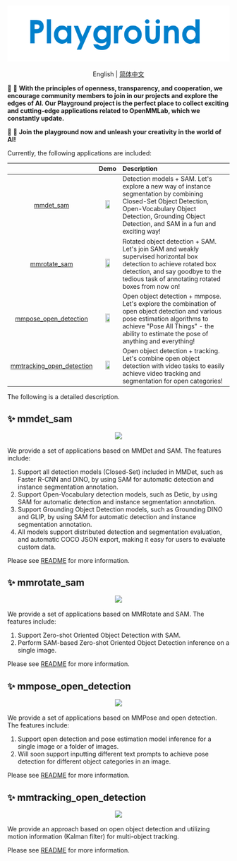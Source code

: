<div align=center>
<img src="resources/playground-logo.png"/>
</div>

<div align="center">

English | [简体中文](README_zh-CN.md)

</div>

🥳 🚀 **With the principles of openness, transparency, and cooperation, we encourage community members to join in our projects and explore the edges of AI. Our Playground project is the perfect place to collect exciting and cutting-edge applications related to OpenMMLab, which we constantly update.**

🥳 🚀 **Join the playground now and unleash your creativity in the world of AI!**

Currently, the following applications are included:

|                                                                  |                                                                    Demo                                                                     | Description                                                                                                                                                                                                               |
| :--------------------------------------------------------------: | :-----------------------------------------------------------------------------------------------------------------------------------------: | :------------------------------------------------------------------------------------------------------------------------------------------------------------------------------------------------------------------------ |
|                 [mmdet_sam](mmdet_sam/README.md)                 | <img src="https://user-images.githubusercontent.com/17425982/231419108-bc5ef1ed-cb0b-496a-a19e-9b3b55479426.png" width="50%" height="10%"/> | Detection models + SAM. Let's explore a new way of instance segmentation by combining Closed-Set Object Detection, Open-Vocabulary Object Detection, Grounding Object Detection, and SAM in a fun and exciting way!       |
|              [mmrotate_sam](mmrotate_sam/README.md)              | <img src="https://user-images.githubusercontent.com/79644233/231568599-58694ec9-a3b1-44a4-833f-74cfb4d4ca45.png" width="50%" height="10%"/> | Rotated object detection + SAM. Let's join SAM and weakly supervised horizontal box detection to achieve rotated box detection, and say goodbye to the tedious task of annotating rotated boxes from now on!              |
|     [mmpose_open_detection](mmpose_open_detection/README.md)     | <img src="https://user-images.githubusercontent.com/8425513/231439110-c0e7d6f8-5692-4bcb-b6cf-c3c243a990a5.jpg" width="50%" height="10%"/>  | Open object detection + mmpose. Let's explore the combination of open object detection and various pose estimation algorithms to achieve "Pose All Things" - the ability to estimate the pose of anything and everything! |
| [mmtracking_open_detection](mmtracking_open_detection/README.md) |                      <img src="https://github.com/zwhus/pictures/raw/main/demo%2B(1).gif" width="50%" height="10%" />                       | Open object detection + tracking. Let's combine open object detection with video tasks to easily achieve video tracking and segmentation for open categories!                                                             |

The following is a detailed description.

## ✨ mmdet_sam

<div align=center>
<img src="https://user-images.githubusercontent.com/27466624/231659917-e3069822-2193-4261-b216-5f53baa64b53.PNG"/>
</div>

We provide a set of applications based on MMDet and SAM. The features include:

1. Support all detection models (Closed-Set) included in MMDet, such as Faster R-CNN and DINO, by using SAM for automatic detection and instance segmentation annotation.
2. Support Open-Vocabulary detection models, such as Detic, by using SAM for automatic detection and instance segmentation annotation.
3. Support Grounding Object Detection models, such as Grounding DINO and GLIP, by using SAM for automatic detection and instance segmentation annotation.
4. All models support distributed detection and segmentation evaluation, and automatic COCO JSON export, making it easy for users to evaluate custom data.

Please see [README](mmdet_sam/README.md) for more information.

## ✨ mmrotate_sam

<div align=center>
<img src="https://user-images.githubusercontent.com/27466624/231659969-adf7dd4d-fcec-4677-9105-aa72b2ced00f.PNG"/>
</div>

We provide a set of applications based on MMRotate and SAM. The features include:

1. Support Zero-shot Oriented Object Detection with SAM.
2. Perform SAM-based Zero-shot Oriented Object Detection inference on a single image.

Please see [README](mmrotate_sam/README.md) for more information.

## ✨ mmpose_open_detection

<div align=center>
<img src="https://user-images.githubusercontent.com/27466624/231660029-03166059-e8cf-4b17-8aa5-b42f3a52f12a.PNG"/>
</div>

We provide a set of applications based on MMPose and open detection. The features include:

1. Support open detection and pose estimation model inference for a single image or a folder of images.
2. Will soon support inputting different text prompts to achieve pose detection for different object categories in an image.

Please see [README](mmpose_open_detection/README.md) for more information.

## ✨ mmtracking_open_detection

<div align=center>
<img src="https://user-images.githubusercontent.com/27466624/231666666-4f4c5696-df73-45cd-af04-758ea3806a82.png"/>
</div>

We provide an approach based on open object detection and utilizing motion information (Kalman filter) for multi-object tracking.

Please see [README](mmtracking_open_detection/README.md) for more information.
